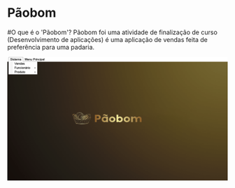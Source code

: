 # Pãobom
 
#O que é o 'Pãobom'?
Pãobom foi uma atividade de finalização de curso (Desenvolvimento de aplicações) é uma aplicação de vendas feita de preferência para uma padaria.

![Início da Aplicação](./Paobom/img/gitFormStart.png)
